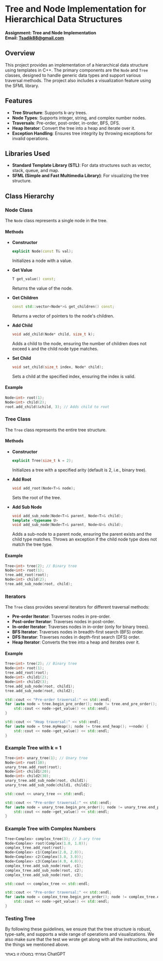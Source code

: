 # Tree and Node Implementation for Hierarchical Data Structures

**Assignment: Tree and Node Implementation**  
**Email: Tsadik88@gmail.com**

## Overview

This project provides an implementation of a hierarchical data structure using templates in C++. The primary components are the `Node` and `Tree` classes, designed to handle generic data types and support various traversal methods. The project also includes a visualization feature using the SFML library.

## Features

- **Tree Structure**: Supports k-ary trees.
- **Node Types**: Supports integer, string, and complex number nodes.
- **Traversals**: Pre-order, post-order, in-order, BFS, DFS.
- **Heap Iterator**: Convert the tree into a heap and iterate over it.
- **Exception Handling**: Ensures tree integrity by throwing exceptions for invalid operations.

## Libraries Used

- **Standard Template Library (STL)**: For data structures such as vector, stack, queue, and map.
- **SFML (Simple and Fast Multimedia Library)**: For visualizing the tree structure.

## Class Hierarchy

### Node Class

The `Node` class represents a single node in the tree.

#### Methods

- **Constructor**
  ```cpp
  explicit Node(const T& val);
  ```
  Initializes a node with a value.

- **Get Value**
  ```cpp
  T get_value() const;
  ```
  Returns the value of the node.

- **Get Children**
  ```cpp
  const std::vector<Node*>& get_children() const;
  ```
  Returns a vector of pointers to the node's children.

- **Add Child**
  ```cpp
  void add_child(Node* child, size_t k);
  ```
  Adds a child to the node, ensuring the number of children does not exceed `k` and the child node type matches.

- **Set Child**
  ```cpp
  void set_child(size_t index, Node* child);
  ```
  Sets a child at the specified index, ensuring the index is valid.

#### Example
```cpp
Node<int> root(1);
Node<int> child(2);
root.add_child(&child, 3); // Adds child to root
```

### Tree Class

The `Tree` class represents the entire tree structure.

#### Methods

- **Constructor**
  ```cpp
  explicit Tree(size_t k = 2);
  ```
  Initializes a tree with a specified arity (default is 2, i.e., binary tree).

- **Add Root**
  ```cpp
  void add_root(Node<T>& node);
  ```
  Sets the root of the tree.

- **Add Sub Node**
  ```cpp
  void add_sub_node(Node<T>& parent, Node<T>& child);
  template <typename U>
  void add_sub_node(Node<T>& parent, Node<U>& child);
  ```
  Adds a sub-node to a parent node, ensuring the parent exists and the child type matches. Throws an exception if the child node type does not match the tree type.

#### Example
```cpp
Tree<int> tree(2); // Binary tree
Node<int> root(1);
tree.add_root(root);
Node<int> child(2);
tree.add_sub_node(root, child);
```

### Iterators

The `Tree` class provides several iterators for different traversal methods:

- **Pre-order Iterator**: Traverses nodes in pre-order.
- **Post-order Iterator**: Traverses nodes in post-order.
- **In-order Iterator**: Traverses nodes in in-order (only for binary trees).
- **BFS Iterator**: Traverses nodes in breadth-first search (BFS) order.
- **DFS Iterator**: Traverses nodes in depth-first search (DFS) order.
- **Heap Iterator**: Converts the tree into a heap and iterates over it.

#### Example
```cpp
Tree<int> tree(2); // Binary tree
Node<int> root(1);
tree.add_root(root);
Node<int> child1(2);
Node<int> child2(3);
tree.add_sub_node(root, child1);
tree.add_sub_node(root, child2);

std::cout << "Pre-order traversal:" << std::endl;
for (auto node = tree.begin_pre_order(); node != tree.end_pre_order(); ++node) {
    std::cout << node->get_value() << std::endl;
}

std::cout << "Heap traversal:" << std::endl;
for (auto node = tree.myHeap(); node != tree.end_heap(); ++node) {
    std::cout << node->get_value() << std::endl;
}
```

### Example Tree with k = 1
```cpp
Tree<int> unary_tree(1); // Unary tree
Node<int> root(10);
unary_tree.add_root(root);
Node<int> child1(20);
Node<int> child2(30);
unary_tree.add_sub_node(root, child1);
unary_tree.add_sub_node(child1, child2);

std::cout << unary_tree << std::endl;

std::cout << "Pre-order traversal:" << std::endl;
for (auto node = unary_tree.begin_pre_order(); node != unary_tree.end_pre_order(); ++node) {
    std::cout << node->get_value() << std::endl;
}
```

### Example Tree with Complex Numbers
```cpp
Tree<Complex> complex_tree(3); // 3-ary tree
Node<Complex> root(Complex(1.0, 1.0));
complex_tree.add_root(root);
Node<Complex> c1(Complex(2.0, 2.0));
Node<Complex> c2(Complex(3.0, 3.0));
Node<Complex> c3(Complex(4.0, 4.0));
complex_tree.add_sub_node(root, c1);
complex_tree.add_sub_node(root, c2);
complex_tree.add_sub_node(root, c3);

std::cout << complex_tree << std::endl;

std::cout << "Pre-order traversal:" << std::endl;
for (auto node = complex_tree.begin_pre_order(); node != complex_tree.end_pre_order(); ++node) {
    std::cout << node->get_value() << std::endl;
}
```

### Testing Tree

By following these guidelines, we ensure that the tree structure is robust, type-safe, and supports a wide range of operations and visualizations. We also make sure that the test we wrote get along with all the instructions, and the things we mentioned above.




נעזרתי במטלה זו באתר ChatGPT
